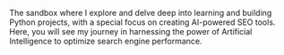The sandbox where I explore and delve deep into learning and building Python projects, with a special focus on creating AI-powered SEO tools. Here, you will see my journey in harnessing the power of Artificial Intelligence to optimize search engine performance.
